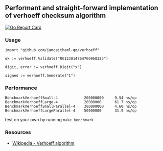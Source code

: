 ## Performant and straight-forward implementation of verhoeff checksum algorithm

[![Go Report Card](https://goreportcard.com/badge/jancajthaml-go/verhoeff)](https://goreportcard.com/report/jancajthaml-go/verhoeff)

### Usage ###

```
import "github.com/jancajthaml-go/verhoeff"

ok := verhoeff.Validate("00123014764700968325")

digit, error := verhoeff.Digit("x")

signed := verhoeff.Generate("1")
```

### Performance ###

```
BenchmarkVerhoeffSmall-4            200000000     9.54 ns/op
BenchmarkVerhoeffLarge-4            20000000      61.7 ns/op
BenchmarkVerhoeffSmallParallel-4    300000000     4.60 ns/op
BenchmarkVerhoeffLargeParallel-4    50000000      31.9 ns/op
```

test on your own by running `make benchmark`

### Resources ###

* [Wikipedia - Verhoeff algorithm](https://en.wikipedia.org/wiki/Verhoeff_algorithm)
